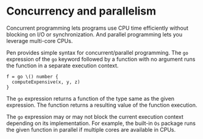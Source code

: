 # Concurrency and parallelism

Concurrent programming lets programs use CPU time efficiently without blocking on I/O or synchronization. And parallel programming lets you leverage multi-core CPUs.

Pen provides simple syntax for concurrent/parallel programming. The `go` expression of the `go` keyword followed by a function with no argument runs the function in a separate execution context.

```pen
f = go \() number {
  computeExpensive(x, y, z)
}
```

The `go` expression returns a function of the type same as the given expression. The function returns a resulting value of the function execution.

The `go` expression may or may not block the current execution context depending on its implementation. For example, the built-in `Os` package runs the given function in parallel if multiple cores are available in CPUs.
